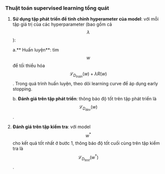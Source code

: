 ### Thuật toán supervised learning tổng quát

1. **Sử dụng tập phát triển để tinh chỉnh hyperameter của model**: với mỗi tập giá trị của các hyperparameter (bao gồm cả $$\lambda$$):

    a.** Huấn luyện**: tìm $$w$$ để tối thiểu hóa $$\mathcal{L}_{D_{train}}(w) + \lambda R(w)$$. Trong quá trình huấn luyện, theo dõi learning curve để áp dụng early stopping. 
    
    b. **Đánh giá trên tập phát triển**: thông báo độ tốt trên tập phát triển là $$\mathcal{L}_{D_{dev}}(w)$$. 

2. **Đánh giá trên tập kiểm tra**: với model $$w^*$$ cho kết quả tốt nhất ở bước 1, thông báo độ tốt cuối cùng trên tập kiểm tra là $$\mathcal{L}_{D_{test}}(w^*)$$.
